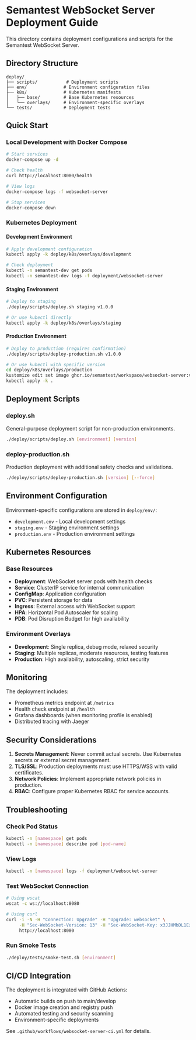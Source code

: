 # Semantest WebSocket Server Deployment Guide

This directory contains deployment configurations and scripts for the Semantest WebSocket Server.

## Directory Structure

```
deploy/
├── scripts/           # Deployment scripts
├── env/              # Environment configuration files
├── k8s/              # Kubernetes manifests
│   ├── base/         # Base Kubernetes resources
│   └── overlays/     # Environment-specific overlays
└── tests/            # Deployment tests
```

## Quick Start

### Local Development with Docker Compose

```bash
# Start services
docker-compose up -d

# Check health
curl http://localhost:8080/health

# View logs
docker-compose logs -f websocket-server

# Stop services
docker-compose down
```

### Kubernetes Deployment

#### Development Environment

```bash
# Apply development configuration
kubectl apply -k deploy/k8s/overlays/development

# Check deployment
kubectl -n semantest-dev get pods
kubectl -n semantest-dev logs -f deployment/websocket-server
```

#### Staging Environment

```bash
# Deploy to staging
./deploy/scripts/deploy.sh staging v1.0.0

# Or use kubectl directly
kubectl apply -k deploy/k8s/overlays/staging
```

#### Production Environment

```bash
# Deploy to production (requires confirmation)
./deploy/scripts/deploy-production.sh v1.0.0

# Or use kubectl with specific version
cd deploy/k8s/overlays/production
kustomize edit set image ghcr.io/semantest/workspace/websocket-server:v1.0.0
kubectl apply -k .
```

## Deployment Scripts

### deploy.sh
General-purpose deployment script for non-production environments.

```bash
./deploy/scripts/deploy.sh [environment] [version]
```

### deploy-production.sh
Production deployment with additional safety checks and validations.

```bash
./deploy/scripts/deploy-production.sh [version] [--force]
```

## Environment Configuration

Environment-specific configurations are stored in `deploy/env/`:
- `development.env` - Local development settings
- `staging.env` - Staging environment settings  
- `production.env` - Production environment settings

## Kubernetes Resources

### Base Resources
- **Deployment**: WebSocket server pods with health checks
- **Service**: ClusterIP service for internal communication
- **ConfigMap**: Application configuration
- **PVC**: Persistent storage for data
- **Ingress**: External access with WebSocket support
- **HPA**: Horizontal Pod Autoscaler for scaling
- **PDB**: Pod Disruption Budget for high availability

### Environment Overlays
- **Development**: Single replica, debug mode, relaxed security
- **Staging**: Multiple replicas, moderate resources, testing features
- **Production**: High availability, autoscaling, strict security

## Monitoring

The deployment includes:
- Prometheus metrics endpoint at `/metrics`
- Health check endpoint at `/health`
- Grafana dashboards (when monitoring profile is enabled)
- Distributed tracing with Jaeger

## Security Considerations

1. **Secrets Management**: Never commit actual secrets. Use Kubernetes secrets or external secret management.
2. **TLS/SSL**: Production deployments must use HTTPS/WSS with valid certificates.
3. **Network Policies**: Implement appropriate network policies in production.
4. **RBAC**: Configure proper Kubernetes RBAC for service accounts.

## Troubleshooting

### Check Pod Status
```bash
kubectl -n [namespace] get pods
kubectl -n [namespace] describe pod [pod-name]
```

### View Logs
```bash
kubectl -n [namespace] logs -f deployment/websocket-server
```

### Test WebSocket Connection
```bash
# Using wscat
wscat -c ws://localhost:8080

# Using curl
curl -i -N -H "Connection: Upgrade" -H "Upgrade: websocket" \
     -H "Sec-WebSocket-Version: 13" -H "Sec-WebSocket-Key: x3JJHMbDL1EzLkh9GBhXDw==" \
     http://localhost:8080
```

### Run Smoke Tests
```bash
./deploy/tests/smoke-test.sh [environment]
```

## CI/CD Integration

The deployment is integrated with GitHub Actions:
- Automatic builds on push to main/develop
- Docker image creation and registry push
- Automated testing and security scanning
- Environment-specific deployments

See `.github/workflows/websocket-server-ci.yml` for details.